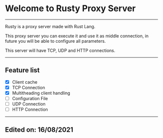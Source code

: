 # Welcome to Rusty Proxy Server
---

Rusty is a proxy server made with Rust Lang.

This proxy server you can execute it and use it as middle connection, in future you will be able to configure all parameters.


This server will have TCP, UDP and HTTP connections.

---
Feature list
---

- [x] Client cache
- [x] TCP Connection
- [x] Multitheading client handling
- [ ] Configuration File
- [ ] UDP Connection
- [ ] HTTP Connection

---
Edited on: 16/08/2021
---
